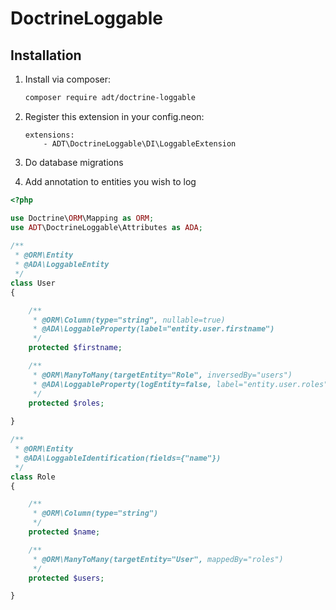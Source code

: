 # DoctrineLoggable

## Installation

1. Install via composer:

    ```bash
    composer require adt/doctrine-loggable
    ```
    
2. Register this extension in your config.neon:

    ```neon
    extensions:
        - ADT\DoctrineLoggable\DI\LoggableExtension
    ```
        
3. Do database migrations

4. Add annotation to entities you wish to log

```php
<?php

use Doctrine\ORM\Mapping as ORM;
use ADT\DoctrineLoggable\Attributes as ADA;
	
/**
 * @ORM\Entity
 * @ADA\LoggableEntity
 */
class User
{

	/**
	 * @ORM\Column(type="string", nullable=true)
	 * @ADA\LoggableProperty(label="entity.user.firstname")
	 */
	protected $firstname;

	/**
	 * @ORM\ManyToMany(targetEntity="Role", inversedBy="users")
	 * @ADA\LoggableProperty(logEntity=false, label="entity.user.roles")
	 */
	protected $roles;
	
}

/**
 * @ORM\Entity
 * @ADA\LoggableIdentification(fields={"name"})
 */
class Role
{

	/**
	 * @ORM\Column(type="string")
	 */
	protected $name;

	/**
	 * @ORM\ManyToMany(targetEntity="User", mappedBy="roles")
	 */
	protected $users;

}
```
